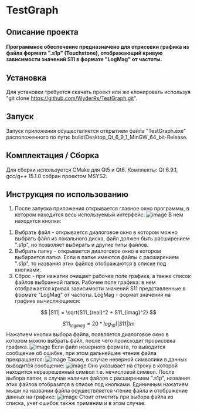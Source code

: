 # TestGraph
## Описание проекта
#### Программное обеспечение предназначено для отрисовки графика из файла формата ".s1p" (Touchstone), отображающий кривую зависимости значений S11 в формате "LogMag" от частоты.
## Установка
Для установки требуется скачать проект или же клонировать используя "git clone https://github.com/WyderRs/TestGraph.git".
## Запуск
Запуск приложения осуществляется открытием файла "TestGraph.exe" расположенного по пути: build/Desktop_Qt_6_9_1_MinGW_64_bit-Release.
## Комплектация / Сборка
Для сборки используется CMake для Qt5 и Qt6. Комплекты: Qt 6.9.1, gcc/g++ 15.1.0 собран проектом MSYS2.
## Инструкция по использованию
1. После запуска приложения открывается главное окно программы, в котором находится весь используемый интерфейс:
![image](https://github.com/user-attachments/assets/9b5f0516-d843-4add-a552-cc53ec92a570)
В нем находятся кнопки:
1) Выбрать файл - открывается диалоговое окно в котором можно выбрать файл из локального диска, файл должен быть расширением ".s1p", но позволяет выбирать и другие типы файлов.
2) Выбрать папку - открывается диалоговое окно в котором выбирается папка. Если в папке имеются файлы с расширением ".s1p", то названия этих файлов отображаются в списке под кнопками.
3) Сброс - при нажатии очищает рабочее поле графика, а также список файлов выбранной папки.
Рабочее поле графика: в нем отображается кривая зависимости значений S11 представленные в формате "LogMag" от частоты.
LogMag - формат значений на графике вычисляющиеся:

$$
|S11| = \sqrt{S11_{real}^2 + S11_{imag}^2}
$$

$$
S11_{logmag} = 20 * log_{10}(|S11|)m
$$
Нажатием кнопки выбора файла, появляется диалоговое окно в котором можно выбрать файл, после чего происходит прорисовка графика.
![image](https://github.com/user-attachments/assets/1087446e-97eb-41b5-961f-aeba4234e4cc)
Если файл неверного формата, то выводится сообщение об ошибке, при этом дальнейшее чтение файла прекращается:
![image](https://github.com/user-attachments/assets/210a85fd-ad35-4400-bf22-583bed8e9ef1)
Также, в случае неверной символики в данных выводится сообщение:
![image](https://github.com/user-attachments/assets/c90d4776-2c75-41a1-8a7c-38fc9b5f0439)
Оно указывает на строку в которой находится неразрешенный символ т.е. нечисловой символ. 
После выбора папки, в случае наличия файлов с расширением ".s1p", названия этих файлов отобразятся в списке под кнопками. Единичным нажатием мыши на названии файла осуществляется чтение файла и отображение данных на графике:
![image](https://github.com/user-attachments/assets/a9e3a0b0-717c-4955-bb60-528b181a4a98)
Стоит отметить при выбора файла из списка, учет ошибок также применим и в этом случае.
<!-- Разработка -->
